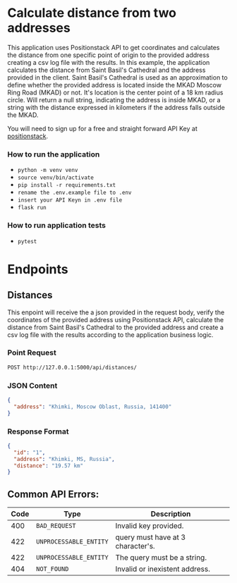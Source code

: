 # Calculate distance from two addresses

This application uses Positionstack API to get coordinates and calculates the distance from one specific point of origin to the provided address creating a csv log file with the results. In this example, the application calculates the distance from Saint Basil's Cathedral and the address provided in the client. Saint Basil's Cathedral is used as an approximation to define whether the provided address is located inside the MKAD Moscow Ring Road (MKAD) or not. It's location is the center point of a 18 km radius circle. Will return a null string, indicating the address is inside MKAD, or a string with the distance expressed in kilometers if the address falls outside the MKAD.

You will need to sign up for a free and straight forward API Key at [positionstack](https://positionstack.com/product).

### How to run the application

- `python -m venv venv`
- `source venv/bin/activate`
- `pip install -r requirements.txt`
- `rename the .env.example file to .env`
- `insert your API Keyn in .env file`
- `flask run`

### How to run application tests

- `pytest`

# Endpoints

## Distances

This enpoint will receive the a json provided in the request body, verify the coordinates of the provided address using Positionstack API, calculate the distance from Saint Basil's Cathedral to the provided address and create a csv log file with the results according to the application business logic.

### Point Request

```markdown
POST http://127.0.0.1:5000/api/distances/
```

### JSON Content

```json
{
  "address": "Khimki, Moscow Oblast, Russia, 141400"
}
```

### Response Format

```json
{
  "id": "1",
  "address": "Khimki, MS, Russia",
  "distance": "19.57 km"
}
```

## Common API Errors:

| Code | Type                   | Description                       |
| ---- | ---------------------- | --------------------------------- |
| 400  | `BAD_REQUEST`          | Invalid key provided.             |
| 422  | `UNPROCESSABLE_ENTITY` | query must have at 3 character's. |
| 422  | `UNPROCESSABLE_ENTITY` | The query must be a string.       |
| 404  | `NOT_FOUND`            | Invalid or inexistent address.    |

